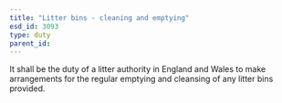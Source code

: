 ```yaml
---
title: "Litter bins - cleaning and emptying"
esd_id: 3093
type: duty
parent_id:  
---
```


It shall be the duty of a litter authority in England and Wales to make arrangements for the regular emptying and cleansing of any litter bins provided.

